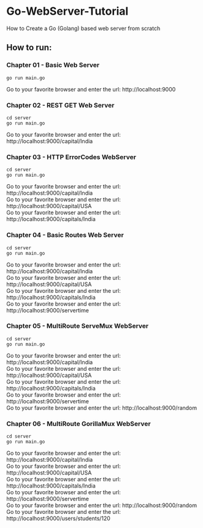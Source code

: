 # Go-WebServer-Tutorial
How to Create a Go (Golang) based web server from scratch

## How to run:

### Chapter 01 - Basic Web Server
```
go run main.go  
```
Go to your favorite browser and enter the url: http://localhost:9000

### Chapter 02 - REST GET Web Server
```
cd server  
go run main.go  
```
Go to your favorite browser and enter the url: http://localhost:9000/capital/India

### Chapter 03 - HTTP ErrorCodes WebServer
```
cd server  
go run main.go  
```
Go to your favorite browser and enter the url: http://localhost:9000/capital/India  
Go to your favorite browser and enter the url: http://localhost:9000/capital/USA  
Go to your favorite browser and enter the url: http://localhost:9000/capitals/India  

### Chapter 04 - Basic Routes Web Server
```
cd server  
go run main.go  
```
Go to your favorite browser and enter the url: http://localhost:9000/capital/India  
Go to your favorite browser and enter the url: http://localhost:9000/capital/USA  
Go to your favorite browser and enter the url: http://localhost:9000/capitals/India  
Go to your favorite browser and enter the url: http://localhost:9000/servertime  

### Chapter 05 - MultiRoute ServeMux WebServer 
```
cd server  
go run main.go  
```
Go to your favorite browser and enter the url: http://localhost:9000/capital/India  
Go to your favorite browser and enter the url: http://localhost:9000/capital/USA  
Go to your favorite browser and enter the url: http://localhost:9000/capitals/India  
Go to your favorite browser and enter the url: http://localhost:9000/servertime  
Go to your favorite browser and enter the url: http://localhost:9000/random  

### Chapter 06 - MultiRoute GorillaMux WebServer 
```
cd server  
go run main.go  
```
Go to your favorite browser and enter the url: http://localhost:9000/capital/India  
Go to your favorite browser and enter the url: http://localhost:9000/capital/USA  
Go to your favorite browser and enter the url: http://localhost:9000/capitals/India  
Go to your favorite browser and enter the url: http://localhost:9000/servertime  
Go to your favorite browser and enter the url: http://localhost:9000/random  
Go to your favorite browser and enter the url: http://localhost:9000/users/students/120  
